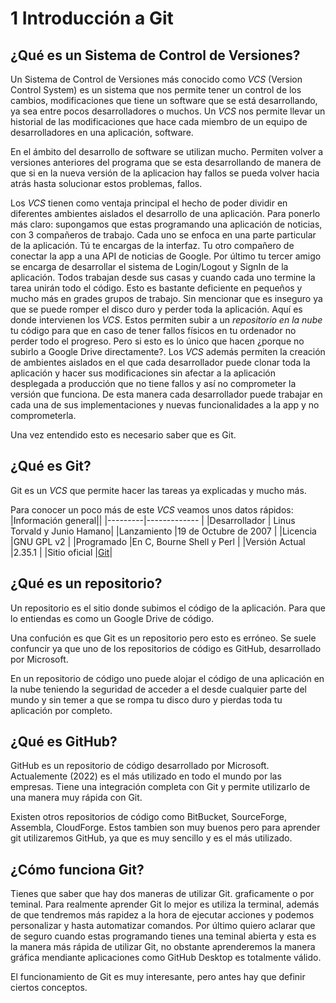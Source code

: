 # **1 Introducción a Git**

## **¿Qué es un Sistema de Control de Versiones?**

Un Sistema de Control de Versiones más conocido como *VCS* (Version Control System) es un sistema que nos permite tener un control de los cambios, modificaciones que tiene un software que se está desarrollando, ya sea entre pocos desarrolladores o muchos. Un *VCS* nos permite llevar un historial de las modificaciones que hace cada miembro de un equipo de desarrolladores en una aplicación, software. 

En el ámbito del desarrollo de software se utilizan mucho. Permiten volver a versiones anteriores del programa que se esta desarrollando de manera de que si en la nueva versión de la aplicacion hay fallos se pueda volver hacia atrás hasta solucionar estos problemas, fallos. 

Los *VCS* tienen como ventaja principal el hecho de poder dividir en diferentes ambientes aislados el desarrollo de una aplicación. Para ponerlo más claro: supongamos que estas programando una aplicación de noticias, con 3 compañeros de trabajo. Cada uno se enfoca en una parte particular de la aplicación. Tú te encargas de la interfaz. Tu otro compañero de conectar la app a una API de noticias de Google. Por último tu tercer amigo se encarga de desarrollar el sistema de Login/Logout y SignIn de la aplicación. Todos trabajan desde sus casas y cuando cada uno termine la tarea unirán todo el código. Esto es bastante deficiente en pequeños y mucho más en grades grupos de trabajo. Sin mencionar que es inseguro ya que se puede romper el disco duro y perder toda la aplicación. Aquí es donde intervienen los *VCS*. Estos permiten subir a un *repositorio en la nube* tu código para que en caso de tener fallos físicos en tu ordenador no perder todo el progreso. Pero si esto es lo único que hacen ¿porque no subirlo a Google Drive directamente?. Los *VCS* además permiten la creación de ambientes aislados en el que cada desarrollador puede clonar toda la aplicación y hacer sus modificaciones sin afectar a la aplicación desplegada a producción que no tiene fallos y así no comprometer la versión que funciona. De esta manera cada desarrollador puede trabajar en cada una de sus implementaciones y nuevas funcionalidades a la app y no comprometerla.

 Una vez entendido esto es necesario saber que es Git.

## **¿Qué es Git?**

Git es un *VCS* que permite hacer las tareas ya explicadas y mucho más. 

Para conocer un poco más de este *VCS*  veamos unos datos rápidos:
|Información general||
|---------|------------- |
|Desarrollador | Linus Torvald y Junio Hamano|
|Lanzamiento |19 de Octubre de 2007 |
|Licencia |GNU GPL v2 |
|Programado |En C, Bourne Shell y Perl |
|Versión Actual |2.35.1 |
|Sitio oficial |<a href="http://git-scm.com/">Git</a>|

## **¿Qué es un repositorio?**

Un repositorio es el sitio donde subimos el código de la aplicación. Para que lo entiendas es como un Google Drive de código. 

Una confución es que Git es un repositorio pero esto es erróneo. Se suele confuncir ya que uno de los repositorios de código es GitHub, desarrollado por Microsoft. 

En un repositorio de código uno puede alojar el código de una aplicación en la nube teniendo la seguridad de acceder a el desde cualquier parte del mundo y sin temer a que se rompa tu disco duro y pierdas toda tu aplicación por completo. 

## **¿Qué es GitHub?**

GitHub es un repositorio de código desarrollado por Microsoft. Actualemente (2022) es el más utilizado en todo el mundo por las empresas. Tiene una integración completa con Git y permite utilizarlo de una manera muy rápida con Git. 

Existen otros repositorios de código como BitBucket, SourceForge, Assembla, CloudForge. Estos tambien son muy buenos pero para aprender git utilizaremos GitHub, ya que es muy sencillo y es el más utilizado. 

## **¿Cómo funciona Git?**

Tienes que saber que hay dos maneras de utilizar Git. graficamente o por teminal. Para realmente aprender Git lo mejor es utiliza la terminal, además de que tendremos más rapidez a la hora de ejecutar acciones y podemos personalizar y hasta automatizar comandos. Por último quiero aclarar que de seguro cuando estas programando tienes una teminal abierta y esta es la manera más rápida de utilizar Git, no obstante aprenderemos la manera gráfica mendiante aplicaciones como GitHub Desktop es totalmente válido.

El funcionamiento de Git es muy interesante, pero antes hay que definir ciertos conceptos.